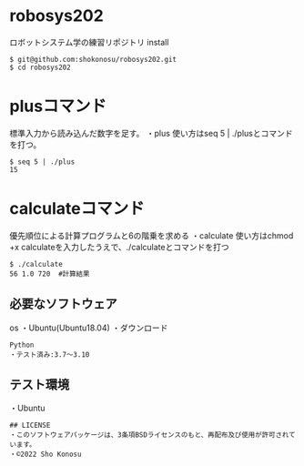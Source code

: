 # robosys202
ロボットシステム学の練習リポジトリ
install
```
$ git@github.com:shokonosu/robosys202.git
$ cd robosys202
```
# plusコマンド
標準入力から読み込んだ数字を足す。
・plus
使い方はseq 5 | ./plusとコマンドを打つ。
```
$ seq 5 | ./plus
15
```
# calculateコマンド
優先順位による計算プログラムと6の階乗を求める
・calculate
使い方はchmod +x calculateを入力したうえで、./calculateとコマンドを打つ
```
$ ./calculate
56 1.0 720  #計算結果
```
## 必要なソフトウェア
os
・Ubuntu(Ubuntu18.04)
・ダウンロード
```
Python
・テスト済み:3.7～3.10
```
## テスト環境
・Ubuntu
```
## LICENSE
・このソフトウェアパッケージは、3条項BSDライセンスのもと、再配布及び使用が許可されています。
・©2022 Sho Konosu
